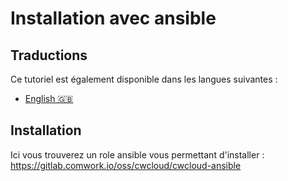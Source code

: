 # Installation avec ansible

## Traductions

Ce tutoriel est également disponible dans les langues suivantes :

* [English 🇬🇧](../../../../../tutorials/selfhosted/installation/ansible.md)

## Installation

Ici vous trouverez un role ansible vous permettant d'installer : https://gitlab.comwork.io/oss/cwcloud/cwcloud-ansible

